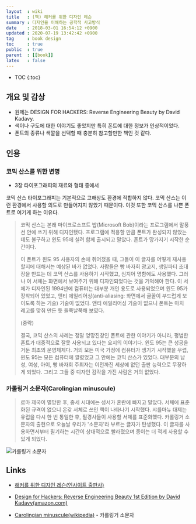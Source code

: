 ```yaml
---
layout  : wiki
title   : (책) 해커를 위한 디자인 레슨
summary : 디자인을 이해하는 공학적 사고방식
date    : 2018-03-01 16:54:12 +0900
updated : 2020-07-19 13:42:42 +0900
tag     : book design
toc     : true
public  : true
parent  : [[book]]
latex   : false
---
```

* TOC
{:toc}

## 개요 및 감상

* 원제는 DESIGN FOR HACKERS: Reverse Engineering Beauty by David Kadavy.
* 색이나 구도에 대한 이야기도 좋았지만 특히 폰트에 대한 정보가 인상적이었다.
* 폰트의 종류나 색깔을 선택할 때 충분히 참고할만한 책인 것 같다.

## 인용

### 코믹 산스를 위한 변명

* 3장 타이포그래피의 재료와 형태 중에서

>
코믹 산스 타이포그래피는 기본적으로 고해상도 환경에 적합하지 않다.
코믹 산스는 이런 환경에서 사용할 의도로 만들어지지 않았기 때문이다.
이것 또한 코믹 산스를 나쁜 폰트로 여기게 하는 이유다.
>
> 코믹 산스는 본래 마이크로소프트 밥(Microsoft Bob)이라는 프로그램에서 말풍선 안에 쓰기 위해 디자인됐다.
프로그램에 적용할 만큼 폰트가 완성되지 않았는데도 불구하고 윈도 95에 실려 함께 출시되고 말았다.
폰트가 망가지기 시작한 순간이다.
>
> 이 폰트가 윈도 95 사용자의 손에 쥐어졌을 때, 그들이 이 글자를 어떻게 재사용할지에 대해서는 예상된 바가 없었다.
사람들은 빵 바자회 광고지, 생일파티 초대장을 만드는 데 코믹 산스를 사용하기 시작했고, 심지어 명함에도 사용했다.
그러나 이 서체는 화면에서 보여주기 위해 디자인되었다는 것을 기억해야 한다.
이 서체가 디자인된 1994년에 컴퓨터는 대부분 개인 용도로 사용되었으며 윈도 95가 장착되어 있었고, 앤티 에일리어싱(anti-aliasing: 화면에서 글꼴이 부드럽게 보이도록 하는 기술) 기술이 없었다.
앤티 에일리어싱 기술이 없으니 폰트는 마치 레고를 맞춰 만든 듯 들쭉날쭉해 보였다.
>
> (중략)
>
> 결국, 코믹 산스의 사례는 정말 엉망진창인 폰트에 관한 이야기가 아니라, 평범한 폰트가 대중적으로 잘못 사용되고 있다는 요지의 이야기다.
윈도 95는 큰 성공을 거둔 최초의 운영체제다.
거의 모든 미국 가정에 컴퓨터가 생기기 시작했을 무렵, 윈도 95는 모든 컴퓨터에 깔렸었고 그 안에는 코믹 산스가 있었다.
대부분의 남성, 여성, 아이, 빵 바자회 주최자는 이전까진 세상에 없던 출판 능력으로 무장하게 되었다.
그리고 그들 중 디자인 감각을 가진 사람은 거의 없었다.

### 카롤링거 소문자(Carolingian minuscule)

> 로마 제국이 멸망한 후, 중세 시대에는 성서가 혼란에 빠지고 말았다.
서체에 표준화된 규격이 없으니 온갖 서체로 쓰인 책이 나타나기 시작했다.
샤를마뉴 대제는 유럽을 다시 한 번 통일한 후, 필경사들이 사용할 서체를 표준화했다.
카롤링거 소문자의 출현으로 오늘날 우리가 '소문자'라 부르는 글자가 탄생했다.
이 글자를 사용하면서부터 필기하는 시간이 상대적으로 빨라졌으며 종이는 더 적게 사용할 수 있게 되었다.

![카롤링거 소문자](https://upload.wikimedia.org/wikipedia/commons/9/91/CarolingianMinuscule.jpg)



## Links

* [해커를 위한 디자인 레슨(인사이트 출판사)](http://www.insightbook.co.kr/book/individual/%ED%95%B4%EC%BB%A4%EB%A5%BC-%EC%9C%84%ED%95%9C-%EB%94%94%EC%9E%90%EC%9D%B8-%EB%A0%88%EC%8A%A8)
* [Design for Hackers: Reverse Engineering Beauty 1st Edition
by David Kadavy(amazon.com)](https://www.amazon.com/Design-Hackers-Reverse-Engineering-Beauty/dp/1119998956)

* [Carolingian minuscule(wikipedia)](https://en.wikipedia.org/wiki/Carolingian_minuscule) - 카롤링거 소문자


